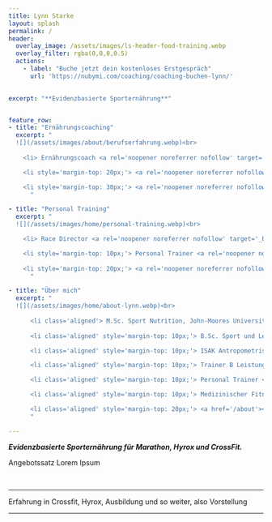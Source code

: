 ```yaml
---
title: Lynn Starke
layout: splash
permalink: /
header:
  overlay_image: /assets/images/ls-header-food-training.webp
  overlay_filter: rgba(0,0,0,0.5)
  actions:
    - label: "Buche jetzt dein kostenloses Erstgespräch"
      url: 'https://nubymi.com/coaching/coaching-buchen-lynn/'
  

excerpt: "**Evidenzbasierte Sporternährung**"


feature_row:
- title: "Ernährungscoaching"
  excerpt: "
  ![](/assets/images/about/berufserfahrung.webp)<br>
  
    <li> Ernährungscoach <a rel='noopener noreferrer nofollow' target='_blank' href='https://nubymi.com/'>@Nubymi-Nutrition</a> </li>

    <li style='margin-top: 20px;'> <a rel='noopener noreferrer nofollow' target='_blank' href='https://nubymi.com/coaching/coaching-buchen-lynn/' class='button'>Ernährungscoaching buchen</a> </li>

    <li style='margin-top: 30px;'> <a rel='noopener noreferrer nofollow' target='_blank' href='https://calendly.com/nubymi_lynn/erstgespraech_check-in' class='button'>Erstgespräch buchen</a> </li>
      "

- title: "Personal Training"
  excerpt: "
  ![](/assets/images/home/personal-training.webp)<br>

    <li> Race Director <a rel='noopener noreferrer nofollow' target='_blank' href='https://hyrox.com/'>@Hyrox</a> </li>

    <li style='margin-top: 10px;'> Personal Trainer <a rel='noopener noreferrer nofollow' target='_blank' href='https://1on1-personaltraining.de/'>@1on1-PersonalTraining</a> </li>
      
    <li style='margin-top: 20px;'> <a rel='noopener noreferrer nofollow' target='_blank' href='https://1on1-personaltraining.de/team/' class='button'>Personal Training buchen</a> </li>
      "

- title: "Über mich"
  excerpt: "
  ![](/assets/images/home/about-lynn.webp)<br>
  
      <li class='aligned'> M.Sc. Sport Nutrition, John-Moores University Liverpool </li>
    
      <li class='aligned' style='margin-top: 10px;'> B.Sc. Sport und Leistung, Deutsche Sporthochschule Köln </li>

      <li class='aligned' style='margin-top: 10px;'> ISAK Antropometrist </li>

      <li class='aligned' style='margin-top: 10px;'> Trainer B Leistungssport Olympisches Gewichtheben </li>

      <li class='aligned' style='margin-top: 10px;'> Personal Trainer </li>

      <li class='aligned' style='margin-top: 10px;'> Medizinischer Fitnesstrainer </li>

      <li class='aligned' style='margin-top: 20px;'> <a href='/about'><button class='button'>Mehr über mich</button></a> </li>   
      "

---
```


<div class="emp-box">

<b><i> Evidenzbasierte Sporternährung für Marathon, Hyrox und CrossFit. </i></b>

</div>

Angebotssatz Lorem Ipsum

<br>
<hr class="clean-divider">
<p class="center">
Erfahrung in Crossfit, Hyrox, Ausbildung und so weiter, also Vorstellung
</p>
<hr class="clean-divider">
<br>

